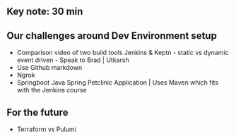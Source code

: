 ## Key note: 30 min

## Our challenges around Dev Environment setup
- Comparison video of two build tools Jenkins & Keptn - static vs dynamic event driven - Speak to Brad | Utkarsh
- Use Github markdown
- Ngrok
- Springboot Java Spring Petclinic Application | Uses Maven which fits with the Jenkins course

## For the future
- Terraform vs Pulumi
